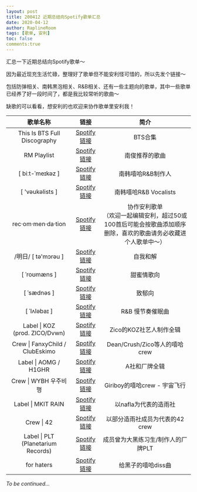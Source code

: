```yaml
---
layout: post
title: 200412 近期总结向Spotify歌单汇总
date: 2020-04-12
author: RaplineRoom
tags: [歌单, 安利]
toc: false
comments:true
---
```


汇总一下近期总结向Spotify歌单～

因为最近现充生活忙碌，整理好了歌单但不能安利怪可惜的，所以先发个链接～

包括防弹相关、南韩黒泡相关、R&B相关、还有一些主题向的歌单，其中一些歌单已经养了好一段时间了，都是我比较常听的歌曲～

缺歌的可以看看，想安利的也欢迎来协作歌单里安利我！

|               歌单名称               |                链接                 |                             简介                             |
| :----------------------------------: | :---------------------------------: | :----------------------------------------------------------: |
|     This Is BTS Full Discography     | [Spotify链接](http://t.cn/A6wqD8Ii) |                           BTS合集                            |
|             RM Playlist              | [Spotify链接](http://t.cn/A6wqD8IW) |                        南俊推荐的歌曲                        |
|           [ biːt-ˈmeɪkəz ]           | [Spotify链接](http://t.cn/A6wqD8IO) |                      南韩嘻哈R&B制作人                       |
|           [ 'vəukəlists ]            | [Spotify链接](http://t.cn/A6wqD8I6) |                    南韩嘻哈R&B Vocalists                     |
|          rec·om·men·da·tion          | [Spotify链接](http://t.cn/A6wqD8Io) | 协作安利歌单<br />（欢迎一起编辑安利，超过50或100首后可能会按歌曲添加顺序删除，喜欢的歌曲请务必收藏进个人歌单中～） |
|         /明日/ [ tə'mɔrəu ]          | [Spotify链接](http://t.cn/A6wqD8Ia) |                           自我和解                           |
|             [ ˈroʊmæns ]             | [Spotify链接](http://t.cn/A6wqD8IX) |                          甜蜜情歌向                          |
|             [ ˈsædnəs ]              | [Spotify链接](http://t.cn/A6wqD8IY) |                            致郁向                            |
|             [ ˈlʌləbaɪ ]             | [Spotify链接](http://t.cn/A6wqD8Ij) |                       R&B 慢节奏催眠曲                       |
| Label \| KOZ<br /> (prod. ZICO/Dvwn) | [Spotify链接](http://t.cn/A6wqD8IK) |                   Zico的KOZ社艺人制作全辑                    |
|   Crew \| FanxyChild / ClubEskimo    | [Spotify链接](http://t.cn/A6wqD8Ip) |                Dean/Crush/Zico等人的嘻哈crew                 |
|        Label \| AOMG / H1GHR         | [Spotify链接](http://t.cn/A6wqD8Il) |                        A社和厂牌全辑                         |
|        Crew \| WYBH 우주비행         | [Spotify链接](http://t.cn/A6wqD8I9) |                 Giriboy的嘻哈crew - 宇宙飞行                 |
|          Label \| MKIT RAIN          | [Spotify链接](http://t.cn/A6wqD8I0) |                    以nafla为代表的造雨社                     |
|              Crew \| 42              | [Spotify链接](http://t.cn/A6wqD8IN) |               以部分造雨社成员为代表的42 crew                |
|  Label \| PLT (Planetarium Records)  | [Spotify链接](http://t.cn/A6wqD8IS) |              成员曾为大黑练习生/制作人的厂牌PLT              |
|              for haters              | [Spotify链接](http://t.cn/A6wqD8IC) |                      给黑子的嘻哈diss曲                      |

*To be continued...* 